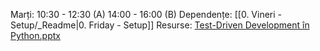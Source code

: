 Marți: 10:30 - 12:30 (A)
      14:00 - 16:00 (B) 
Dependențe: [[0. Vineri - Setup/_Readme|0. Friday - Setup]]
Resurse: [Test-Driven Development în Python.pptx](https://github.com/FlorinTeo/CodeSinaia-2025.src/blob/main/_Documents/Stefan/Test-Driven%20Development%20%C3%AEn%20Python.pptx)

